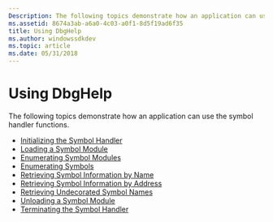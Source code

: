 ```yaml
---
Description: The following topics demonstrate how an application can use the symbol handler functions.
ms.assetid: 8674a3ab-a6a0-4c03-a0f1-8d5f19ad6f35
title: Using DbgHelp
ms.author: windowssdkdev
ms.topic: article
ms.date: 05/31/2018
---
```


# Using DbgHelp

The following topics demonstrate how an application can use the symbol handler functions.

-   [Initializing the Symbol Handler](initializing-the-symbol-handler.md)
-   [Loading a Symbol Module](loading-a-symbol-module.md)
-   [Enumerating Symbol Modules](enumerating-symbol-modules.md)
-   [Enumerating Symbols](enumerating-symbols.md)
-   [Retrieving Symbol Information by Name](retrieving-symbol-information-by-name.md)
-   [Retrieving Symbol Information by Address](retrieving-symbol-information-by-address.md)
-   [Retrieving Undecorated Symbol Names](retrieving-undecorated-symbol-names.md)
-   [Unloading a Symbol Module](unloading-a-symbol-module.md)
-   [Terminating the Symbol Handler](terminating-the-symbol-handler.md)

 

 



